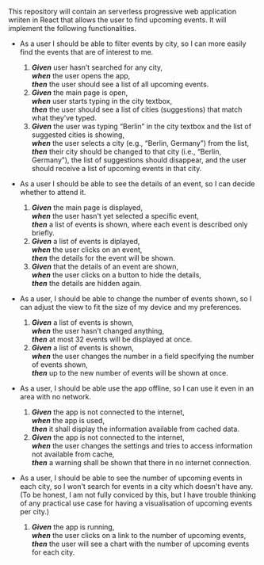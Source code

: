 This repository will contain an serverless progressive web application wriiten in React that allows the user to find upcoming events. It will implement the following functionalities.

- As a user I should be able to filter events by city, so I can more easily find the events that are of interest to me.

  1. **_Given_** user hasn’t searched for any city,  
     **_when_** the user opens the app,  
     **_then_** the user should see a list of all upcoming events.
  2. **_Given_** the main page is open,  
     **_when_** user starts typing in the city textbox,  
     **_then_** the user should see a list of cities (suggestions) that match what they’ve typed.
  3. **_Given_** the user was typing “Berlin” in the city textbox and the list of suggested cities is showing,  
     **_when_** the user selects a city (e.g., “Berlin, Germany”) from the list,  
     **_then_** their city should be changed to that city (i.e., “Berlin, Germany”), the list of suggestions should disappear, and the user should receive a list of upcoming events in that city.

- As a user I should be able to see the details of an event, so I can decide whether to attend it.

  1. **_Given_** the main page is displayed,  
     **_when_** the user hasn't yet selected a specific event,  
     **_then_** a list of events is shown, where each event is described only briefly.
  2. **_Given_** a list of events is diplayed,  
     **_when_** the user clicks on an event,  
     **_then_** the details for the event will be shown.
  3. **_Given_** that the details of an event are shown,  
     **_when_** the user clicks on a button to hide the details,  
     **_then_** the details are hidden again.

- As a user, I should be able to change the number of events shown, so I can adjust the view to fit the size of my device and my preferences.

  1. **_Given_** a list of events is shown,  
     **_when_** the user hasn't changed anything,  
     **_then_** at most 32 events will be displayed at once.
  2. **_Given_** a list of events is shown,  
     **_when_** the user changes the number in a field specifying the number of events shown,  
     **_then_** up to the new number of events will be shown at once.

- As a user, I should be able use the app offline, so I can use it even in an area with no network.

  1. **_Given_** the app is not connected to the internet,  
     **_when_** the app is used,  
     **_then_** it shall display the information available from cached data.
  2. **_Given_** the app is not connected to the internet,  
     **_when_** the user changes the settings and tries to access information not available from cache,  
     **_then_** a warning shall be shown that there in no internet connection.

- As a user, I should be able to see the number of upcoming events in each city, so I won't search for events in a city which doesn't have any. (To be honest, I am not fully conviced by this, but I have trouble thinking of any practical use case for having a visualisation of upcoming events per city.)
  1. **_Given_** the app is running,  
     **_when_** the user clicks on a link to the number of upcoming events,  
     **_then_** the user will see a chart with the number of upcoming events for each city.
